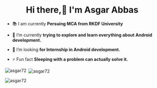 <h1 align="center">Hi there,👋 I'm Asgar Abbas</h1>

- 📚 I am currently **Persuing MCA from RKDF University**

- 🌱 I’m currently **trying to explore and learn everything about Android development.**

- 🤔 I’m looking **for Internship in Android development.**

- ⚡ Fun fact **Sleeping with a problem can actually solve it.**

<p><img align="left" src="https://github-readme-stats.vercel.app/api/top-langs?username=asgar72&show_icons=true&locale=en&layout=compact" alt="asgar72" /></p>

<p>&nbsp;<img align="center" src="https://github-readme-stats.vercel.app/api?username=asgar72&show_icons=true&locale=en" alt="asgar72" /></p>

<p><img align="center" src="https://github-readme-streak-stats.herokuapp.com/?user=asgar72&" alt="asgar72" /></p>

